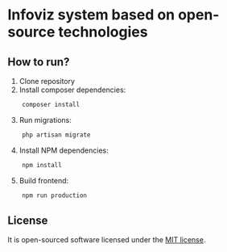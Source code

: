 # Infoviz system based on open-source technologies
## How to run?
1. Clone repository
2. Install composer dependencies:
```php
    composer install
```
3. Run migrations:
```php
    php artisan migrate
```
4. Install NPM dependencies:
```php
    npm install
```
5. Build frontend:
```php
    npm run production
```

## License
It is open-sourced software licensed under the [MIT license](https://opensource.org/licenses/MIT).
